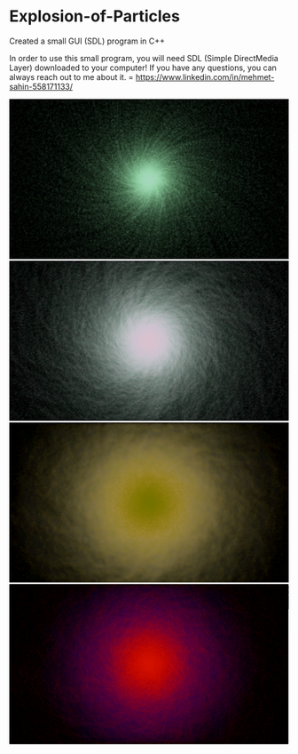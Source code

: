 # Explosion-of-Particles
Created a small GUI (SDL) program in C++ 


In order to use this small program, you will need SDL (Simple DirectMedia Layer) downloaded to your computer!
If you have any questions, you can always reach out to me about it. = https://www.linkedin.com/in/mehmet-sahin-558171133/

![](Images/image1.png)
![](Images/image2.png)
![](Images/image3.png)
![](Images/image4.png)
